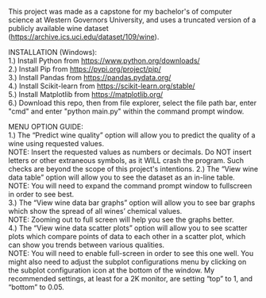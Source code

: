 This project was made as a capstone for my bachelor's of computer science at Western Governors University, and uses a truncated version of a publicly available wine dataset (https://archive.ics.uci.edu/dataset/109/wine).

INSTALLATION (Windows):  
	1.) Install Python from https://www.python.org/downloads/  
	2.) Install Pip from https://pypi.org/project/pip/  
	3.) Install Pandas from https://pandas.pydata.org/  
	4.) Install Scikit-learn from https://scikit-learn.org/stable/  
	5.) Install Matplotlib from https://matplotlib.org/  
	6.) Download this repo, then from file explorer, select the file path bar, enter "cmd" and enter "python main.py" within the command prompt window.  

MENU OPTION GUIDE:  
	1.) The “Predict wine quality” option will allow you to predict the quality of a wine using requested values.  
		NOTE: Insert the requested values as numbers or decimals. Do NOT insert letters or other extraneous symbols, as it WILL crash the program. Such checks are beyond the scope of this project's intentions.
	2.) The “View wine data table” option will allow you to see the dataset as an in-line table.  
		NOTE: You will need to expand the command prompt window to fullscreen in order to see best.  
	3.) The “View wine data bar graphs” option will allow you to see bar graphs which show the spread of all wines’ chemical values.  
		NOTE: Zooming out to full screen will help you see the graphs better.  
	4.) The “View wine data scatter plots” option will allow you to see scatter plots which compare points of data to each other in a scatter plot, which can show you trends between various qualities.  
		NOTE: You will need to enable full-screen in order to see this one well. You might also need to adjust the subplot configurations menu by clicking on the subplot configuration icon at the bottom of the window. My recommended settings, at least for a 2K monitor, are setting “top” to 1, and “bottom” to 0.05.  

